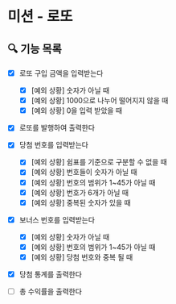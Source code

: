 # 미션 - 로또

## 🔍 기능 목록
- [x] 로또 구입 금액을 입력받는다
  - [x] [예외 상황] 숫자가 아닐 때
  - [x] [예외 상황] 1000으로 나누어 떨어지지 않을 때
  - [x] [예외 상황] 0을 입력 받았을 때
- [x] 로또를 발행하여 출력한다
- [X] 당첨 번호를 입력받는다
  - [X] [예외 상황] 쉼표를 기준으로 구분할 수 없을 때
  - [X] [예외 상황] 번호들이 숫자가 아닐 때
  - [X] [예외 상황] 번호의 범위가 1~45가 아닐 때
  - [X] [예외 상황] 번호가 6개가 아닐 때
  - [X] [예외 상황] 중복된 숫자가 있을 때
- [x] 보너스 번호를 입력받는다
  - [x] [예외 상황] 숫자가 아닐 때
  - [x] [예외 상황] 번호의 범위가 1~45가 아닐 때
  - [x] [예외 상황] 당첨 번호와 중복 될 때
- [x] 당첨 통계를 출력한다
- [ ] 총 수익률을 출력한다

